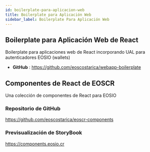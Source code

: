 ```yaml
---
id: boilerplate-para-aplicacion-web
title: Boilerplate para Aplicación Web
sidebar_label: Boilerplate Para Aplicación Web
---
```


## Boilerplate para Aplicación Web de React

Boilerplate para aplicaciones web de React incorporando UAL para autenticadores EOSIO (wallets)

- **GitHub** : https://github.com/eoscostarica/webapp-boilerplate

## Componentes de React de EOSCR
Una colección de componentes de React para EOSIO

### Repositorio de GitHub
https://github.com/eoscostarica/eoscr-components

### Previsualización de StoryBook
https://components.eosio.cr


